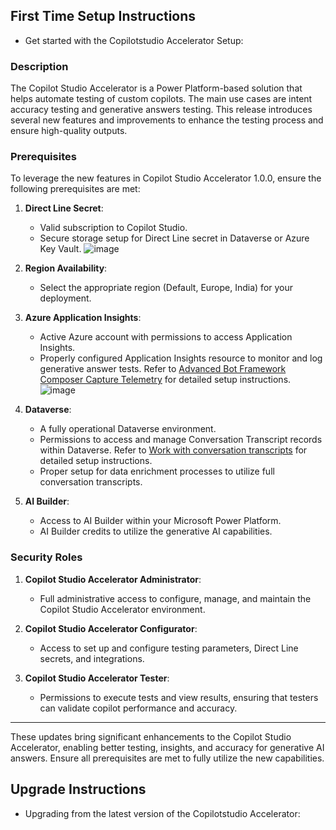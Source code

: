 ## First Time Setup Instructions
- Get started with the Copilotstudio Accelerator Setup:
### Description
The Copilot Studio Accelerator is a Power Platform-based solution that helps automate testing of custom copilots. The main use cases are intent accuracy testing and generative answers testing. This release introduces several new features and improvements to enhance the testing process and ensure high-quality outputs.

### Prerequisites

To leverage the new features in Copilot Studio Accelerator 1.0.0, ensure the following prerequisites are met:

1. **Direct Line Secret**:
   - Valid subscription to Copilot Studio.
   - Secure storage setup for Direct Line secret in Dataverse or Azure Key Vault.
     ![image](https://github.com/microsoft/Powercat-Copilotstudio-Accelerator/assets/29349597/d08cbc9b-02d0-4dc0-b0fa-a808086bf904)


2. **Region Availability**:
   - Select the appropriate region (Default, Europe, India) for your deployment.

3. **Azure Application Insights**:
   - Active Azure account with permissions to access Application Insights.
   - Properly configured Application Insights resource to monitor and log generative answer tests. Refer to [Advanced Bot Framework Composer Capture Telemetry](https://learn.microsoft.com/en-us/microsoft-copilot-studio/advanced-bot-framework-composer-capture-telemetry?tabs=webApp) for detailed setup instructions.
   ![image](https://github.com/microsoft/Powercat-Copilotstudio-Accelerator/assets/29349597/d1a12c2f-cad3-4250-be53-b56ee6e8c288)

4. **Dataverse**:
   - A fully operational Dataverse environment.
   - Permissions to access and manage Conversation Transcript records within Dataverse. Refer to [Work with conversation transcripts](https://learn.microsoft.com/en-us/microsoft-copilot-studio/analytics-sessions-transcripts) for detailed setup instructions.
   - Proper setup for data enrichment processes to utilize full conversation transcripts.

5. **AI Builder**:
   - Access to AI Builder within your Microsoft Power Platform.
   - AI Builder credits to utilize the generative AI capabilities.


### Security Roles

1. **Copilot Studio Accelerator Administrator**:
   - Full administrative access to configure, manage, and maintain the Copilot Studio Accelerator environment.

2. **Copilot Studio Accelerator Configurator**:
   - Access to set up and configure testing parameters, Direct Line secrets, and integrations.

3. **Copilot Studio Accelerator Tester**:
   - Permissions to execute tests and view results, ensuring that testers can validate copilot performance and accuracy.

---

These updates bring significant enhancements to the Copilot Studio Accelerator, enabling better testing, insights, and accuracy for generative AI answers. Ensure all prerequisites are met to fully utilize the new capabilities.


## Upgrade Instructions
- Upgrading from the latest version of the Copilotstudio Accelerator:
